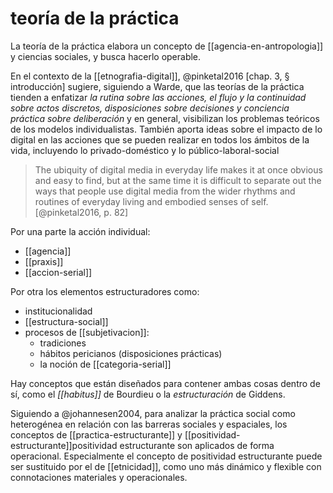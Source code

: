 # teoría de la práctica
La teoría de la práctica elabora un concepto de [[agencia-en-antropologia]] y ciencias sociales, y busca hacerlo operable.

En el contexto de la [[etnografia-digital]], @pinketal2016 [chap. 3, § introducción]  sugiere, siguiendo a Warde, que las teorías de la práctica tienden a enfatizar *la rutina sobre las acciones, el flujo y la continuidad sobre actos discretos, disposiciones sobre decisiones y conciencia práctica sobre deliberación* y en general, visibilizan los problemas teóricos de los modelos individualistas. También aporta ideas sobre el impacto de lo digital en las acciones que se pueden realizar en todos los ámbitos de la vida, incluyendo lo privado-doméstico y lo público-laboral-social

>The ubiquity of digital media in everyday life makes it at once obvious and easy to find, but at the same time it is difficult to separate out the ways that people use digital media from the wider rhythms and routines of everyday living and embodied senses of self. [@pinketal2016, p. 82]

Por una parte la acción individual:

- [[agencia]]
- [[praxis]]
- [[accion-serial]]

Por otra los elementos estructuradores como:

- institucionalidad
- [[estructura-social]]
- procesos de [[subjetivacion]]:
    - tradiciones
    - hábitos pericianos (disposiciones prácticas)
    - la noción de [[categoria-serial]]

Hay conceptos que están diseñados para contener ambas cosas dentro de sí, como el *[[habitus]]* de Bourdieu o la *estructuración* de Giddens.

Siguiendo a @johannesen2004, para analizar la práctica social como heterogénea en relación con las barreras sociales y espaciales, los conceptos de [[practica-estructurante]] y [[positividad-estructurante]]positividad estructurante son aplicados de forma operacional. Especialmente el concepto de positividad estructurante puede ser sustituido por el de [[etnicidad]], como uno más dinámico y flexible con connotaciones materiales y operacionales. 

